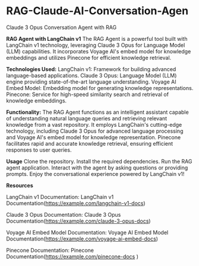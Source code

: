 # RAG-Claude-AI-Conversation-Agen
Claude 3 Opus Conversation Agent with RAG

**RAG Agent with LangChain v1**
The RAG Agent is a powerful tool built with LangChain v1 technology, leveraging Claude 3 Opus for Language Model (LLM) capabilities. It incorporates Voyage AI's embed model for knowledge embeddings and utilizes Pinecone for efficient knowledge retrieval.

**Technologies Used:**
LangChain v1: Framework for building advanced language-based applications.
Claude 3 Opus: Language Model (LLM) engine providing state-of-the-art language understanding.
Voyage AI Embed Model: Embedding model for generating knowledge representations.
Pinecone: Service for high-speed similarity search and retrieval of knowledge embeddings.

**Functionality:**
The RAG Agent functions as an intelligent assistant capable of understanding natural language queries and retrieving relevant knowledge from a vast repository. It employs LangChain's cutting-edge technology, including Claude 3 Opus for advanced language processing and Voyage AI's embed model for knowledge representation. Pinecone facilitates rapid and accurate knowledge retrieval, ensuring efficient responses to user queries.

**Usage**
Clone the repository.
Install the required dependencies.
Run the RAG agent application.
Interact with the agent by asking questions or providing prompts.
Enjoy the conversational experience powered by LangChain v1!


**Resources**

LangChain v1 Documentation: LangChain v1 Documentation(https://example.com/langchain-v1-docs)

Claude 3 Opus Documentation: Claude 3 Opus Documentation(https://example.com/claude-3-opus-docs)

Voyage AI Embed Model Documentation: Voyage AI Embed Model Documentation(https://example.com/voyage-ai-embed-docs)

Pinecone Documentation: Pinecone Documentation(https://example.com/pinecone-docs )




